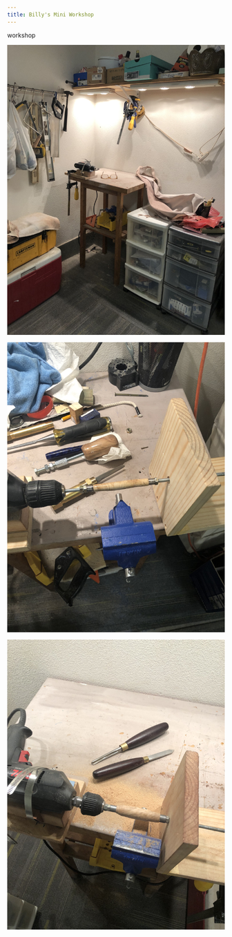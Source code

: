 ```yaml
---
title: Billy's Mini Workshop
---
```

workshop

![](/static/img/uploads/workshop-01.jpg)

![](/static/img/uploads/workshop-02.jpg)

![](/static/img/uploads/workshop-03.jpg)